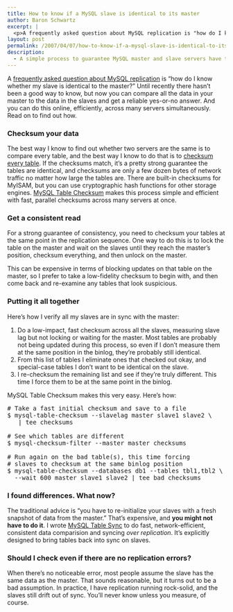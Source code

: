 ```yaml
---
title: How to know if a MySQL slave is identical to its master
author: Baron Schwartz
excerpt: |
  <p>A frequently asked question about MySQL replication is "how do I know whether my slave is identical to the master?"  Until recently there hasn't been a good way to know, but now you can compare all the data in your master to the data in the slaves and get a reliable yes-or-no answer.  And you can do this online, efficiently, across many servers simultaneously.  Read on to find out how.</p>
layout: post
permalink: /2007/04/07/how-to-know-if-a-mysql-slave-is-identical-to-its-master/
description:
  - A simple process to guarantee MySQL master and slave servers have the same data.
---
```

A [frequently asked question about MySQL replication][1] is &#8220;how do I know whether my slave is identical to the master?&#8221; Until recently there hasn&#8217;t been a good way to know, but now you can compare all the data in your master to the data in the slaves and get a reliable yes-or-no answer. And you can do this online, efficiently, across many servers simultaneously. Read on to find out how.

### Checksum your data

The best way I know to find out whether two servers are the same is to compare every table, and the best way I know to do that is to [checksum every table][2]. If the checksums match, it&#8217;s a pretty strong guarantee the tables are identical, and checksums are only a few dozen bytes of network traffic no matter how large the tables are. There are built-in checksums for MyISAM, but you can use cryptographic hash functions for other storage engines. [MySQL Table Checksum][3] makes this process simple and efficient with fast, parallel checksums across many servers at once.

### Get a consistent read

For a strong guarantee of consistency, you need to checksum your tables at the same point in the replication sequence. One way to do this is to lock the table on the master and wait on the slaves until they reach the master&#8217;s position, checksum everything, and then unlock on the master.

This can be expensive in terms of blocking updates on that table on the master, so I prefer to take a low-fidelity checksum to begin with, and then come back and re-examine any tables that look suspicious.

### Putting it all together

Here&#8217;s how I verify all my slaves are in sync with the master:

1.  Do a low-impact, fast checksum across all the slaves, measuring slave lag but not locking or waiting for the master. Most tables are probably not being updated during this process, so even if I don&#8217;t measure them at the same position in the binlog, they&#8217;re probably still identical.
2.  From this list of tables I eliminate ones that checked out okay, and special-case tables I don&#8217;t want to be identical on the slave.
3.  I re-checksum the remaining list and see if they&#8217;re truly different. This time I force them to be at the same point in the binlog.

MySQL Table Checksum makes this very easy. Here&#8217;s how:

<pre># Take a fast initial checksum and save to a file
$ mysql-table-checksum --slavelag master slave1 slave2 \
   | tee checksums

# See which tables are different
$ mysql-checksum-filter --master master checksums

# Run again on the bad table(s), this time forcing
# slaves to checksum at the same binlog position
$ mysql-table-checksum --databases db1 --tables tbl1,tbl2 \
  --wait 600 master slave1 slave2 | tee bad_checksums</pre>

### I found differences. What now?

The traditional advice is &#8220;you have to re-initialize your slaves with a fresh snapshot of data from the master.&#8221; That&#8217;s expensive, and **you might not have to do it**. I wrote [MySQL Table Sync][3] to do fast, network-efficient, consistent data comparision and syncing *over replication*. It&#8217;s explicitly designed to bring tables back into sync on slaves.

### Should I check even if there are no replication errors?

When there&#8217;s no noticeable error, most people assume the slave has the same data as the master. That sounds reasonable, but it turns out to be a bad assumption. In practice, I have replication running rock-solid, and the slaves still drift out of sync. You&#8217;ll never know unless you measure, of course.

 [1]: http://onlinesolutionsmysql.blogspot.com/2007/03/questions-and-answers-during-first.html
 [2]: /blog/2007/01/25/how-to-calculate-table-checksums-in-mysql/
 [3]: http://code.google.com/p/maatkit
